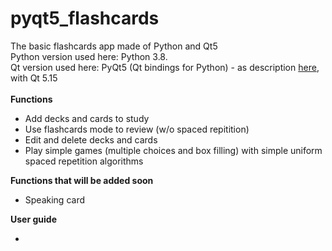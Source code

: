 # pyqt5_flashcards
The basic flashcards app made of Python and Qt5 <br>
Python version used here: Python 3.8. <br>
Qt version used here: PyQt5 (Qt bindings for Python) - as description <a href="https://pypi.org/project/PyQt5/">here</a>, with Qt 5.15<br>
<br>
<b>Functions</b><br>
<ul>
   <li> Add decks and cards to study </li>
   <li> Use flashcards mode to review (w/o spaced repitition) </li>
   <li> Edit and delete decks and cards </li>
   <li>Play simple games (multiple choices and box filling) with simple uniform spaced repetition algorithms</li>
</ul>
<b>Functions that will be added soon</b>
<ul>
  <li>Speaking card </li>
</ul>
<b>User guide</b><br>
<ul>
   <li></li>
</ul>